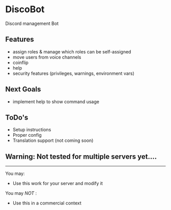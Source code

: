 # DiscoBot
Discord management Bot

## Features
- assign roles & manage which roles can be self-assigned
- move users from voice channels
- coinflip
- help
- security features (privileges, warnings, environment vars)

## Next Goals
- implement help to show command usage

## ToDo's
- Setup instructions
- Proper config
- Translation support (not coming soon)

## Warning: Not tested for multiple servers yet....

_____________________________________________
You may:
- Use this work for your server and modify it

You may *NOT* :
- Use this in a commercial context
